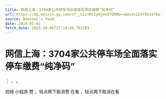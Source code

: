 ```yaml
---
title: 网信上海：3704家公共停车场全面落实停车缴费“纯净码”
url: https://mp.weixin.qq.com/s?__biz=MzIyNjUxOTQ0MQ==&mid=2247561479&idx=2&sn=81bf7ef2f4c1ff705004a9e5db30b861
source: Doonsec's feed
date: 2024-05-01
fetch_date: 2025-10-06T17:14:49.782203
---
```


# 网信上海：3704家公共停车场全面落实停车缴费“纯净码”

：
，
。

视频
小程序
赞
，轻点两下取消赞
在看
，轻点两下取消在看